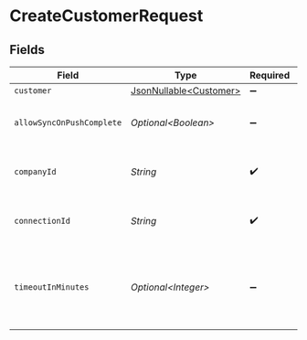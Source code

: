 # CreateCustomerRequest


## Fields

| Field                                                                 | Type                                                                  | Required                                                              | Description                                                           | Example                                                               |
| --------------------------------------------------------------------- | --------------------------------------------------------------------- | --------------------------------------------------------------------- | --------------------------------------------------------------------- | --------------------------------------------------------------------- |
| `customer`                                                            | [JsonNullable\<Customer>](../../models/components/Customer.md)        | :heavy_minus_sign:                                                    | N/A                                                                   |                                                                       |
| `allowSyncOnPushComplete`                                             | *Optional\<Boolean>*                                                  | :heavy_minus_sign:                                                    | Allow a sync upon push completion.                                    |                                                                       |
| `companyId`                                                           | *String*                                                              | :heavy_check_mark:                                                    | Unique identifier for a company.                                      | 8a210b68-6988-11ed-a1eb-0242ac120002                                  |
| `connectionId`                                                        | *String*                                                              | :heavy_check_mark:                                                    | Unique identifier for a connection.                                   | 2e9d2c44-f675-40ba-8049-353bfcb5e171                                  |
| `timeoutInMinutes`                                                    | *Optional\<Integer>*                                                  | :heavy_minus_sign:                                                    | Time limit for the push operation to complete before it is timed out. |                                                                       |
